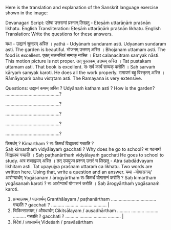 Here is the translation and explanation of the Sanskrit language exercise shown in the image:

Devanagari Script: एतेषां उत्तराणां प्रश्नान् लिखतु - Eteṣāṁ uttarāṇāṁ praśnān likhatu.
English Transliteration: Eteṣāṁ uttarāṇāṁ praśnān likhatu.
English Translation: Write the questions for these answers.

यथा - उद्यानं सुन्दरम् अस्ति ।
yathā - Udyānaṁ sundaram asti.
Udyanam sundaram asti.
The garden is beautiful.
भोजनम् उत्तमम् अस्ति । 
Bhojanam uttamam asti.
The food is excellent.
एतत् चलनचित्रं सम्यक् नास्ति ।
Etat calanacitram samyak nāsti.
This motion picture is not proper.
तत् पुस्तकम् उत्तमम् अस्ति ।
Tat pustakam uttamam asti.
That book is excellent.
सः सर्वं कार्यं सम्यक् करोति ।
Saḥ sarvaṁ kāryaṁ samyak karoti.
He does all the work properly.
रामायणं बहु विस्तृतम् अस्ति ।
Rāmāyaṇaṁ bahu vistṛtam asti.
The Ramayana is very extensive.

Questions:
उद्यानं कथम् अस्ति ?
Udyānaṁ katham asti ?
How is the garden?
..........................................?

..........................................?

..........................................?

..........................................?

..........................................?

किमर्थम् ? Kimartham ?
सः किमर्थं विद्यालयं गच्छति ?  
Saḥ kimarthaṁ vidyālayaṁ gacchati ?
Why does he go to school?
सः पठनार्थं विद्यालयं गच्छति ।
Saḥ paṭhanārthaṁ vidyālayaṁ gacchati
He goes to school to study.
अत्र शब्दाद्वयम् अस्ति । तत् उपयुज्य प्रश्नम् उत्तरं च लिखतु - Atra śabdādvayam
likhitam asti. Tat upayujya praśnam uttaraṁ ca likhatu.
Two words are written here. Using that, write a question and an answer.
यथा -योगासनम्/ आरोग्यार्थम्  Yogāsanam / ārogyārtham
सः किमर्थं योगासनं करोति ? Saḥ kimarthaṁ yogāsanaṁ karoti ?
सः आरोग्यार्थं योगासनं करोति । Saḥ ārogyārthaṁ yogāsanaṁ karoti. 
1. ग्रन्थालयम् / पठनार्थम् Granthālayam / paṭhanārtham
................................... गच्छति ? gacchati ?
.......... .......... .......... .......... |
2. चिकित्सालयम् / औषधार्थम् Cikitsālayam / auṣadhārtham
.......... .......... .......... .......... गच्छति ? gacchati ?
.......... .......... .......... .......... |  
3. विदेशं / प्रवासार्थम् Videśaṁ / pravāsārtham